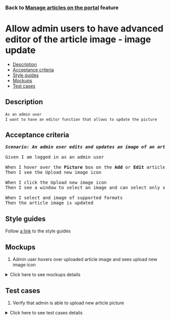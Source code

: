 ### Back to [Manage articles on the portal](../../README.md) feature

# Allow admin users to have advanced editor of the article image - image update

- [Description](#description)
- [Acceptance criteria](#acceptance-criteria)
- [Style guides](#style-guides)
- [Mockups](#mockups)
- [Test cases](#test-cases)

## Description

    As an admin user
    I want to have an editor function that allows to update the picture

## Acceptance criteria

<pre>
<b><i>Scenario: An admin user edits and updates an image of an article</i></b>

Given I am logged in as an admin user

When I hover over the <b>Picture</b> box on the <b>Add</b> or <b>Edit</b> article page
Then I see the Upload new image icon

When I click the Upload new image icon
Then I see a window to select an image and can select only supported formats (PNG, JPG, JPEG, TIF)

When I select and image of supported formats
Then the article image is updated
</pre>

## Style guides

Follow [a link](https://www.figma.com/proto/0zkkf5WC77OSpvyD6YXpFE/Style-guides?page-id=0%3A1&node-id=19%3A5368&viewport=266%2C48%2C0.54&scaling=min-zoom&starting-point-node-id=19%3A5368) to the style guides

## Mockups

1. Admin user hovers over uploaded article image and sees upload new image icon

<details>
  <summary>Click here to see mockups details</summary>

**1. Admin user hovers over uploaded article image and sees upload new image icon:**

![Admin user hovers over uploaded article image and sees upload new image icon](/web_application_features/manage_articles/images/article_image_hover_editor.png)

</details>

## Test cases

1. Verify that admin is able to upload new article picture

<details>
  <summary>Click here to see test cases details</summary>

### **#1. Verify that admin is able to apply a filter for an article picture**

|Preconditions|Steps|Expected result
--------------|-----|----------
|- Log in with admin account</br>- Go to the category configuration page|1) Click <b>+Add Article</b></br>2) Upload some picture</br>3) In the <b>Picture</b> section, click the upload new image icon</br>4) Select a new image</br>5) Click <b>OK</b>|5) The new image appears|

</details>

